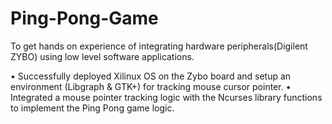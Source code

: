 # Ping-Pong-Game
To get hands on experience of integrating hardware peripherals(Digilent ZYBO) using low level software applications.

•	Successfully deployed Xilinux OS on the Zybo board and setup an environment (Libgraph & GTK+) for tracking mouse cursor pointer.
•	Integrated a mouse pointer tracking logic with the Ncurses library functions to implement the Ping Pong game logic.
